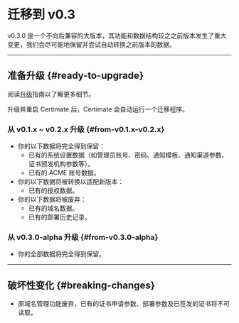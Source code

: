 ﻿# 迁移到 v0.3

v0.3.0 是一个不向后兼容的大版本，其功能和数据结构较之之前版本发生了重大变更，我们会尽可能地保留并尝试自动转换之前版本的数据。

---

## 准备升级 {#ready-to-upgrade}

阅读[升级](../getting-started/upgrade)指南以了解更多细节。

升级并重启 Certimate 后，Certimate 会自动运行一个迁移程序。

### 从 v0.1.x ~ v0.2.x 升级 {#from-v0.1.x-v0.2.x}

- 你的以下数据将完全得到保留：
  - 已有的系统设置数据（如管理员账号、密码、通知模板、通知渠道参数、证书颁发机构参数等）。
  - 已有的 ACME 账号数据。
- 你的以下数据将被转换以适配新版本：
  - 已有的授权数据。
- 你的以下数据将被废弃：
  - 已有的域名数据。
  - 已有的部署历史记录。

### 从 v0.3.0-alpha 升级 {#from-v0.3.0-alpha}

- 你的全部数据将完全得到保留。

---

## 破坏性变化 {#breaking-changes}

- 原域名管理功能废弃，已有的证书申请参数、部署参数及已签发的证书将不可读取。
